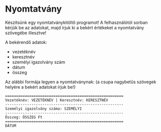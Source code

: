 # Nyomtatvány

Készítsünk egy nyomtatványkitöltő programot! A felhasználótól sorban kérjük be az adatokat, majd írjuk ki a bekért értékeket a nyomtatvány szövegébe illesztve!

A bekérendő adatok:
* vezetéknév
* keresztnév
* személyi igazolvány szám
* dátum
* összeg

Az alábbi formája legyen a nyomtatványnak:
(a csupa nagybetűs szövegek helyére a bekért adatokat írjuk be!)

```
======================================================
Vezetéknév: VEZETÉKNÉV | Keresztnév: KERESZTNÉV
------------------------------------------------------
Személyi igazolvány száma: SZEMÉLYI
------------------------------------------------------
Összeg: ÖSSZEG Ft
======================================================
DÁTUM
```

